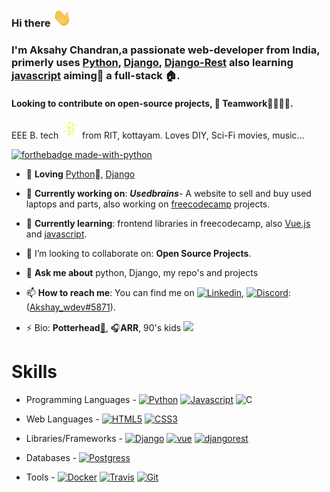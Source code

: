 <!--[![flyhigh][banner]]-->
### Hi there <img src="https://github.com/Akshay-ch-dj/Freecodecamp-projects/blob/master/images/wave.gif?raw=true" width="30px">

### I'm Aksahy Chandran,a passionate web-developer from India, primerly uses [Python][python], [Django][django], [Django-Rest][django_rest] also learning [javascript][javascript] aiming🔭 a full-stack 🏠.
#### Looking to contribute on open-source projects, 💞 Teamwork👨‍👩‍👦‍👦.

EEE B. tech <img src="https://github.com/Akshay-ch-dj/Freecodecamp-projects/blob/master/images/lightning.gif?raw=true" width="30px"> from RIT, kottayam. Loves DIY, Sci-Fi movies, music...
<!--
**Akshay-ch-dj/Akshay-ch-dj** is a ✨ _special_ ✨ repository because its `README.md` (this file) appears on your GitHub profile.-->

[![forthebadge made-with-python](https://forthebadge.com/images/badges/made-with-python.svg)](https://github.com/Akshay-ch-dj)

- 💜 **Loving** [Python][python]🐍, [Django][django] 

- 🔭 **Currently working on**: ***Usedbrains***- A website to sell and buy used laptops and parts, also working on [freecodecamp][freecodecamp] projects.
 
- 🌱 **Currently learning**: frontend libraries in freecodecamp, also [Vue.js][vue] and [javascript][javascript].
   
- 👯 I’m looking to collaborate on: **Open Source Projects**.
<!-- 🤔 I’m looking for help with ...-->
- 💬 **Ask me about** python, Django, my repo's and projects

- 📫 **How to reach me**: You can find me on [![Linkedin](https://img.shields.io/badge/-LinkedIn-blue?style=flat&logo=Linkedin&logoColor=white)][linkedin], [![Discord](https://img.shields.io/badge/-Discord-7289da?style=flat&logo=Discord&logoColor=002b59)][discord]: ([Akshay_wdev#5871][discord]).
<!-- 😄 Pronouns: ...-->
- ⚡ Bio: **Potterhead**[🧹️][potterhead], 🎧**ARR**, 90's kids <img src="https://img.shields.io/badge/-SWAG-ff9f40?style=social&logo=Windows-XP&logoColor=1c56ba">

<!--🏡 [website][website] **|** 
🐦 [twitter][twitter] **|** 
📺 [youtube][youtube] **|** 
🎥 [twitch][twitch] **|** 
📦 [npm][npm] **|** 
📷 [instagram][instagram] **|** 
👔 [linkedin][linkedin]-->

# Skills #
 
- Programming Languages - [<img alt="Python" src="https://img.shields.io/badge/-Python-597fbd?logo=Python&logoColor=White&style=flat-square">][python] [<img alt="Javascript" src="https://img.shields.io/badge/-Javascript-f79328?logo=Javascript&logoColor=White&style=flat-square">][javascript] <img alt="C" src="https://img.shields.io/badge/-5d646e?logo=C&logoColor=e6f0ff&style=flat-square"> 

- Web Languages - [<img alt="HTML5" src="https://img.shields.io/badge/-HTML-Red?logo=HTML5&logoColor=White&style=flat-square">][html5] [<img alt="CSS3" src="https://img.shields.io/badge/-CSS-00804a?logo=CSS3&logoColor=c9f2d8&style=flat-square">][css3]

- Libraries/Frameworks - [<img alt="Django" src="https://img.shields.io/badge/-Django-2f5c46?logo=Django&logoColor=Green&style=flat-square">][django] [<img alt="vue" src="https://img.shields.io/badge/-Vue.js-38c981?logo=Vue.js&logoColor=White&style=flat-square">][vue] [<img alt="djangorest" src="https://img.shields.io/badge/-Django Rest-a85b02?logo=Django&logoColor=White&style=flat-square">][django_rest]

- Databases - [<img alt="Postgress" src="https://img.shields.io/badge/-PostgreSQL-368abf?logo=PostgreSQL&logoColor=00406e&style=flat-square">][postgresql] 
- Tools - [<img alt="Docker" src="https://img.shields.io/badge/-Docker-0083bf?logo=Docker&logoColor=White&style=flat-square">][docker] [<img alt="Travis" src="https://img.shields.io/badge/-Travis-Yellow?logo=Travis&logoColor=Yelllow&style=flat-square">][travis] [<img alt="Git" src="https://img.shields.io/badge/-Git-Red?logo=Git&logoColor=White&style=flat-square">][git]

[banner]: #
[javascript]: https://www.javascript.com/
[vue]: https://vuejs.org/
[python]: https://www.python.org/
[django]: https://www.djangoproject.com/
[django_rest]: https://www.django-rest-framework.org/
[docker]: https://www.docker.com/
[travis]: https://travis-ci.org/
[freecodecamp]: https://www.freecodecamp.org/
[codepen]: https://codepen.io/
[html5]: https://developer.mozilla.org/en-US/docs/Web/Guide/HTML/HTML5
[css3]: https://developer.mozilla.org/en-US/docs/Web/CSS
[postgresql]: https://www.postgresql.org/
[linkedin]: https://www.linkedin.com/in/akshay-chandran/
[vagrant]: https://www.vagrantup.com/
[potterhead]: https://www.wizardingworld.com/
[discord]: https://discord.com/
[git]: https://git-scm.com/
